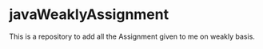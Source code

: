 javaWeaklyAssignment
====================

This is a repository  to add all the Assignment given to me on weakly basis.
